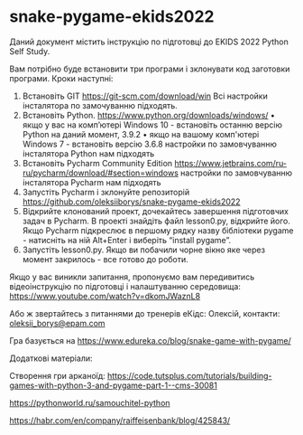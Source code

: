 # snake-pygame-ekids2022

Даний документ містить інструкцію по підготовці
до EKIDS 2022 Python Self Study.

Вам потрібно буде встановити три програми і зклонувати код заготовки програми.
Кроки наступні:
1.	Встановіть GIT https://git-scm.com/download/win 
Всі настройки інсталятора по замочуванню підходять.
2.	Встановіть Python.
 https://www.python.org/downloads/windows/
•	якщо у вас на комп’ютері Windows 10 - встановіть останню версію Python на даний момент, 3.9.2
•	якщо на вашому комп'ютері Windows 7 - встановіть версію 3.6.8
    настройки по замовчуванню інсталятора Python нам підходять
3.	Встановіть Pycharm Community Edition https://www.jetbrains.com/ru-ru/pycharm/download/#section=windows
настройки по замовчуванню інсталятора Pycharm нам підходять
4.	Запустіть Pycharm і зклонуйте репозиторій 
https://github.com/oleksiiborys/snake-pygame-ekids2022
5.	Відкрийте клонований проект, дочекайтесь завершення підготовчих задач в Pycharm. 
В проекті знайдіть файл lesson0.py, відкрийте його. Якщо Pycharm підкреслює в першому рядку назву бібліотеки pygame - натисніть на ній Alt+Enter і виберіть “install pygame”.
6.	Запустіть lesson0.py. Якщо ви побачили чорне вікно яке через момент закрилось - все готово до роботи.

Якщо у вас виникли запитання, пропонуємо вам передивитись відеоінструкцію по підготовці і налаштуванню середовища: https://www.youtube.com/watch?v=dkomJWaznL8

Або ж звертайтесь з питаннями до тренерів еКідс:
Олексій, контакти: oleksii_borys@epam.com 


Гра базується на https://www.edureka.co/blog/snake-game-with-pygame/

Додаткові матеріали:

Створення гри арканоїд: https://code.tutsplus.com/tutorials/building-games-with-python-3-and-pygame-part-1--cms-30081

https://pythonworld.ru/samouchitel-python

https://habr.com/en/company/raiffeisenbank/blog/425843/
